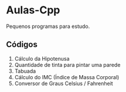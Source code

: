 # Aulas-Cpp
Pequenos programas para estudo.

## Códigos
1. Cálculo da Hipotenusa
2. Quantidade de tinta para pintar uma parede
3. Tabuada
4. Cálculo do IMC (Índice de Massa Corporal)
5. Conversor de Graus Celsius / Fahrenheit 
